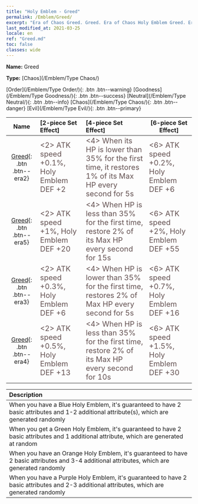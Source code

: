 ```yaml
---
title: "Holy Emblem - Greed"
permalink: /Emblem/Greed/
excerpt: "Era of Chaos Greed. Greed. Era of Chaos Holy Emblem Greed. Era of Chaos Chaos Greed"
last_modified_at: 2021-03-25
locale: en
ref: "Greed.md"
toc: false
classes: wide
---
```


 **Name:** Greed

 **Type:** [Chaos](/Emblem/Type Chaos/)

  [Order](/Emblem/Type Order/){: .btn .btn--warning}   [Goodness](/Emblem/Type Goodness/){: .btn .btn--success}   [Neutral](/Emblem/Type Neutral/){: .btn .btn--info}   [Chaos](/Emblem/Type Chaos/){: .btn .btn--danger}   [Evil](/Emblem/Type Evil/){: .btn .btn--primary} 

  |  Name    | [2-piece Set Effect] | [4-piece Set Effect] | [6-piece Set Effect]  | 
  |:-----------------------:|:-------------------|:-----------------|----------------| 
  | [Greed](/Emblem/Greed/){: .btn .btn--era2} | <span style="color: #645252;font-size:20px">&lt;2&gt; ATK speed +0.1%, Holy Emblem DEF +2</span> | <span style="color: #645252;font-size:20px">&lt;4&gt; When its HP is lower than 35% for the first time, it restores 1% of its Max HP every second for 5s</span> | <span style="color: #645252;font-size:20px">&lt;6&gt; ATK speed +0.2%, Holy Emblem DEF +6</span> | 
  | [Greed](/Emblem/Greed/){: .btn .btn--era5} | <span style="color: #645252;font-size:20px">&lt;2&gt; ATK speed +1%, Holy Emblem DEF +20</span> | <span style="color: #645252;font-size:20px">&lt;4&gt; When HP is less than 35% for the first time, restore 2% of its Max HP every second for 15s</span> | <span style="color: #645252;font-size:20px">&lt;6&gt; ATK speed +2%, Holy Emblem DEF +55</span> | 
  | [Greed](/Emblem/Greed/){: .btn .btn--era3} | <span style="color: #645252;font-size:20px">&lt;2&gt; ATK speed +0.3%, Holy Emblem DEF +6</span> | <span style="color: #645252;font-size:20px">&lt;4&gt; When HP is lower than 35% for the first time, restores 2% of Max HP every second for 5s</span> | <span style="color: #645252;font-size:20px">&lt;6&gt; ATK speed +0.7%, Holy Emblem DEF +16</span> | 
  | [Greed](/Emblem/Greed/){: .btn .btn--era4} | <span style="color: #645252;font-size:20px">&lt;2&gt; ATK speed +0.5%, Holy Emblem DEF +13</span> | <span style="color: #645252;font-size:20px">&lt;4&gt; When HP is less than 35% for the first time, restore 2% of its Max HP every second for 10s</span> | <span style="color: #645252;font-size:20px">&lt;6&gt; ATK speed +1.5%, Holy Emblem DEF +30</span> | 

  |         Description            | 
  |:-------------------------------|
  | When you have a Blue Holy Emblem, it's guaranteed to have 2 basic attributes and 1-2 additional attribute(s), which are generated randomly |
  | When you get a Green Holy Emblem, it's guaranteed to have 2 basic attributes and 1 additional attribute, which are generated at random |
  | When you have an Orange Holy Emblem, it's guaranteed to have 2 basic attributes and 3-4 additional attributes, which are generated randomly |
  | When you have a Purple Holy Emblem, it's guaranteed to have 2 basic attributes and 2-3 additional attributes, which are generated randomly |
